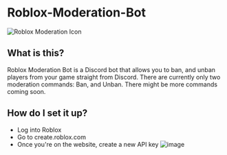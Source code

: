 # Roblox-Moderation-Bot
![Roblox Moderation Icon](https://user-images.githubusercontent.com/79947006/169512230-6fd9de22-61c8-4b68-b907-912206beca67.png)
## What is this?
Roblox Moderation Bot is a Discord bot that allows you to ban, and unban players from your game straight from Discord. There are currently only two moderation commands: Ban, and Unban. There might be more commands coming soon.

## How do I set it up?
- Log into Roblox
- Go to create.roblox.com
- Once you're on the website, create a new API key
![image](https://user-images.githubusercontent.com/79947006/169512434-f0dfc66e-2acf-4747-9832-015497aedb1f.png)
